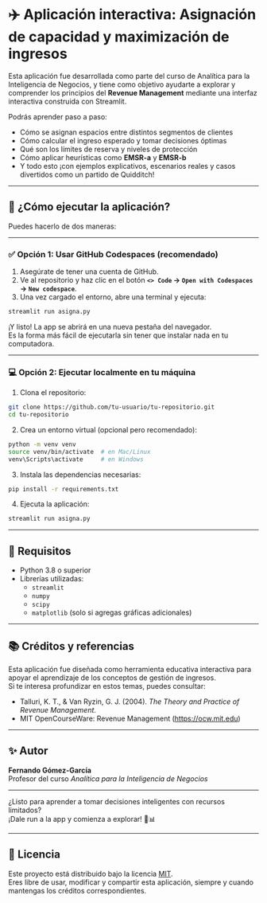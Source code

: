 # ✈️ Aplicación interactiva: Asignación de capacidad y maximización de ingresos

Esta aplicación fue desarrollada como parte del curso de Analítica para la Inteligencia de Negocios, y tiene como objetivo ayudarte a explorar y comprender los principios del **Revenue Management** mediante una interfaz interactiva construida con Streamlit.

Podrás aprender paso a paso:

- Cómo se asignan espacios entre distintos segmentos de clientes
- Cómo calcular el ingreso esperado y tomar decisiones óptimas
- Qué son los límites de reserva y niveles de protección
- Cómo aplicar heurísticas como **EMSR-a** y **EMSR-b**
- Y todo esto ¡con ejemplos explicativos, escenarios reales y casos divertidos como un partido de Quidditch!

---

## 🚀 ¿Cómo ejecutar la aplicación?

Puedes hacerlo de dos maneras:

---

### ✅ Opción 1: Usar GitHub Codespaces (recomendado)

1. Asegúrate de tener una cuenta de GitHub.
2. Ve al repositorio y haz clic en el botón **`<> Code` → `Open with Codespaces` → `New codespace`**.
3. Una vez cargado el entorno, abre una terminal y ejecuta:

```bash
streamlit run asigna.py
```

¡Y listo! La app se abrirá en una nueva pestaña del navegador.  
Es la forma más fácil de ejecutarla sin tener que instalar nada en tu computadora.

---

### 💻 Opción 2: Ejecutar localmente en tu máquina

1. Clona el repositorio:

```bash
git clone https://github.com/tu-usuario/tu-repositorio.git
cd tu-repositorio
```

2. Crea un entorno virtual (opcional pero recomendado):

```bash
python -m venv venv
source venv/bin/activate  # en Mac/Linux
venv\Scripts\activate     # en Windows
```

3. Instala las dependencias necesarias:

```bash
pip install -r requirements.txt
```

4. Ejecuta la aplicación:

```bash
streamlit run asigna.py
```

---

## 🧠 Requisitos

- Python 3.8 o superior
- Librerías utilizadas:
  - `streamlit`
  - `numpy`
  - `scipy`
  - `matplotlib` (solo si agregas gráficas adicionales)

---

## 📚 Créditos y referencias

Esta aplicación fue diseñada como herramienta educativa interactiva para apoyar el aprendizaje de los conceptos de gestión de ingresos.  
Si te interesa profundizar en estos temas, puedes consultar:

- Talluri, K. T., & Van Ryzin, G. J. (2004). *The Theory and Practice of Revenue Management*.
- MIT OpenCourseWare: Revenue Management (https://ocw.mit.edu)

---

## ✨ Autor

**Fernando Gómez-García**  
Profesor del curso *Analítica para la Inteligencia de Negocios*

---

¿Listo para aprender a tomar decisiones inteligentes con recursos limitados?  
¡Dale run a la app y comienza a explorar! 🎯📊

---

## 🪪 Licencia

Este proyecto está distribuido bajo la licencia [MIT](LICENSE).  
Eres libre de usar, modificar y compartir esta aplicación, siempre y cuando mantengas los créditos correspondientes.


```

